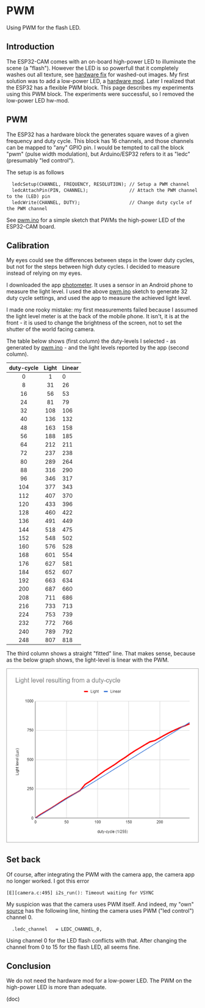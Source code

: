 # PWM

Using PWM for the flash LED.

## Introduction

The ESP32-CAM comes with an on-board high-power LED to illuminate the scene (a "flash").
However the LED is so powerfull that it completely washes out all texture, see [hardware fix](../hwmods) for washed-out images.
My first solution was to add a low-power LED, a [hardware mod](../hwmods).
Later I realized that the ESP32 has a flexible PWM block. 
This page describes my experiments using this PWM block.
The experiments were successful, so I removed the low-power LED hw-mod.

## PWM

The ESP32 has a hardware block the generates square waves of a given frequency and duty cycle.
This block has 16 channels, and those channels can be mapped to "any" GPIO pin.
I would be tempted to call the block "pwm" (pulse width modulation), but Arduino/ESP32 refers to it
as "ledc" (presumably "led control").

The setup is as follows

```
  ledcSetup(CHANNEL, FREQUENCY, RESOLUTION); // Setup a PWM channel
  ledcAttachPin(PIN, CHANNEL);               // Attach the PWM channel to the (LED) pin
  ledcWrite(CHANNEL, DUTY);                  // Change duty cycle of the PWM channel
```

See [pwm.ino](pwm.ino) for a simple sketch that PWMs the high-power LED of the ESP32-CAM board.

## Calibration

My eyes could see the differences between steps in the lower duty cycles, but not for the steps between high duty cycles.
I decided to measure instead of relying on my eyes. 

I downloaded the app [photometer](https://play.google.com/store/apps/details?id=com.pardel.photometer).
It uses a sensor in an Android phone to measure the light level.
I used the above [pwm.ino](pwm.ino) sketch to generate 32 duty cycle settings,
and used the app to measure the achieved light level.

I made one rooky mistake: my first measurements failed because I assumed the light level meter is at the back of the mobile phone.
It isn't, it is at the front - it is used to change the brightness of the screen, not to set the shutter of the world facing camera.

The table below shows (first column) the duty-levels I selected - as generated by [pwm.ino](pwm.ino) -
and the light levels reported by the app (second column). 

  | duty-cycle | Light | Linear |
  |:----------:|:-----:|:-------|
  |       0    |    1  |     0  |
  |       8    |   31  |    26  |
  |      16    |   56  |    53  |
  |      24    |   81  |    79  |
  |      32    |  108  |   106  |
  |      40    |  136  |   132  |
  |      48    |  163  |   158  |
  |      56    |  188  |   185  |
  |      64    |  212  |   211  |
  |      72    |  237  |   238  |
  |      80    |  289  |   264  |
  |      88    |  316  |   290  |
  |      96    |  346  |   317  |
  |     104    |  377  |   343  |
  |     112    |  407  |   370  |
  |     120    |  433  |   396  |
  |     128    |  460  |   422  |
  |     136    |  491  |   449  |
  |     144    |  518  |   475  |
  |     152    |  548  |   502  |
  |     160    |  576  |   528  |
  |     168    |  601  |   554  |
  |     176    |  627  |   581  |
  |     184    |  652  |   607  |
  |     192    |  663  |   634  |
  |     200    |  687  |   660  |
  |     208    |  711  |   686  |
  |     216    |  733  |   713  |
  |     224    |  753  |   739  |
  |     232    |  772  |   766  |
  |     240    |  789  |   792  |
  |     248    |  807  |   818  |

The third column shows a straight "fitted" line. 
That makes sense, because as the below graph shows, the light-level is linear with the PWM.

![Graph](graph.png)

## Set back

Of course, after integrating the PWM with the camera app, the camera app no longer worked.
I got this error
```
[E][camera.c:495] i2s_run(): Timeout waiting for VSYNC
```

My suspicion was that the camera uses PWM itself.
And indeed, my "own" [source]("../esp32cam-cmd/cammodel.h") has the following line, 
hinting the camera uses PWM ("led control") channel 0.
```
  .ledc_channel   = LEDC_CHANNEL_0,
```

Using channel 0 for the LED flash conflicts with that.
After changing the channel from 0 to 15 for the flash LED, all seems fine.


## Conclusion

We do not need the hardware mod for a low-power LED.
The PWM on the high-power LED is more than adequate.

(doc)
